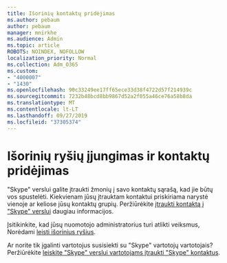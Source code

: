 ```yaml
---
title: Išorinių kontaktų pridėjimas
ms.author: pebaum
author: pebaum
manager: mnirkhe
ms.audience: Admin
ms.topic: article
ROBOTS: NOINDEX, NOFOLLOW
localization_priority: Normal
ms.collection: Adm_O365
ms.custom:
- "4000007"
- "1430"
ms.openlocfilehash: 90c33249ee17ff65ece33d38f4722d57f214939c
ms.sourcegitcommit: 7232b48bcd8bb9867d52a2f055a46ce76a58b8da
ms.translationtype: MT
ms.contentlocale: lt-LT
ms.lasthandoff: 09/27/2019
ms.locfileid: "37305374"
---
```

# <a name="enable-external-communications-and-add-contacts"></a>Išorinių ryšių įjungimas ir kontaktų pridėjimas

"Skype" verslui galite įtraukti žmonių į savo kontaktų sąrašą, kad jie būtų vos spustelėti. Kiekvienam jūsų įtrauktam kontaktui priskiriama narystė vienoje ar keliose jūsų kontaktų grupių. Peržiūrėkite [įtraukti kontaktą į "Skype" verslui](https://support.office.com/article/add-a-contact-in-skype-for-business-89338023-2adf-4f5c-90b6-f8b6f72fadd1) daugiau informacijos. 

Įsitikinkite, kad jūsų nuomotojo administratorius turi atlikti veiksmus, Norėdami [leisti išorinius ryšius](https://docs.microsoft.com/skypeforbusiness/set-up-skype-for-business-online/allow-users-to-contact-external-skype-for-business-users).

Ar norite tik įgalinti vartotojus susisiekti su "Skype" vartotojų vartotojais? Peržiūrėkite [leiskite "Skype" verslui vartotojams įtraukti "Skype" kontaktus](https://docs.microsoft.com/skypeforbusiness/set-up-skype-for-business-online/let-skype-for-business-users-add-skype-contacts). 